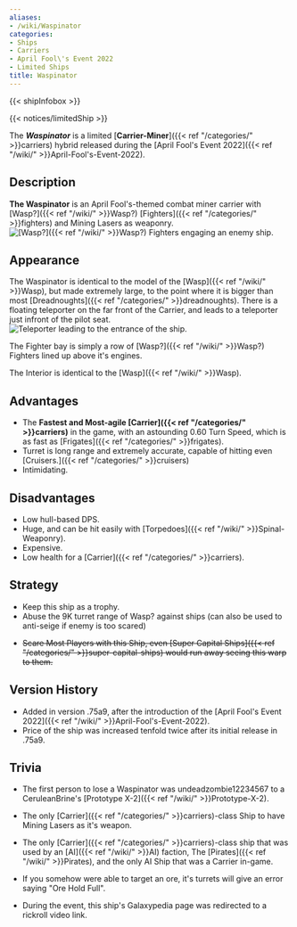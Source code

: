 ```yaml
---
aliases:
- /wiki/Waspinator
categories:
- Ships
- Carriers
- April Fool\'s Event 2022
- Limited Ships
title: Waspinator
---  
```


{{< shipInfobox >}}   

{{< notices/limitedShip >}} 

The **_Waspinator_** is a limited [**Carrier-Miner**]({{< ref "/categories/" >}}carriers) hybrid released during the [April Fool's Event 2022]({{< ref "/wiki/" >}}April-Fool's-Event-2022).

## Description

**The Waspinator** is an April Fool's-themed combat miner carrier with [Wasp?]({{< ref "/wiki/" >}}Wasp?) [Fighters]({{< ref "/categories/" >}}fighters) and Mining Lasers as weaponry. ![[Wasp?]({{< ref "/wiki/" >}}Wasp?) Fighters engaging
an enemy
ship.](WaspinatorSwarm.png "Wasp? Fighters engaging an enemy ship.")

## Appearance

The Waspinator is identical to the model of the [Wasp]({{< ref "/wiki/" >}}Wasp), but made extremely large, to the point where it is bigger than most [Dreadnoughts]({{< ref "/categories/" >}}dreadnoughts). There is a floating teleporter on the far front of the Carrier, and leads to a teleporter just infront of the pilot seat. ![Teleporter leading to the entrance of
the
ship.](Waspinator-Teleporter.png "Teleporter leading to the entrance of the ship.")

The Fighter bay is simply a row of [Wasp?]({{< ref "/wiki/" >}}Wasp?) Fighters lined up above it's engines.

The Interior is identical to the [Wasp]({{< ref "/wiki/" >}}Wasp).

## Advantages

- The **Fastest and Most-agile [Carrier]({{< ref "/categories/" >}}carriers)** in the game, with an astounding 0.60 Turn Speed, which is as fast as [Frigates]({{< ref "/categories/" >}}frigates).
- Turret is long range and extremely accurate, capable of hitting even [Cruisers.]({{< ref "/categories/" >}}cruisers)
- Intimidating.

## Disadvantages

- Low hull-based DPS.
- Huge, and can be hit easily with [Torpedoes]({{< ref "/wiki/" >}}Spinal-Weaponry).
- Expensive.
- Low health for a [Carrier]({{< ref "/categories/" >}}carriers).

## Strategy

- Keep this ship as a trophy.
- Abuse the 9K turret range of Wasp? against ships (can also be used to anti-seige if enemy is too scared)

<!-- -->

- <s>Scare Most Players with this Ship, even [Super Capital Ships]({{< ref "/categories/" >}}super-capital-ships) would run away seeing this warp to them.</s>

## Version History 

- Added in version .75a9, after the introduction of the [April Fool's Event 2022]({{< ref "/wiki/" >}}April-Fool's-Event-2022).
- Price of the ship was increased tenfold twice after its initial release in .75a9.

## Trivia

- The first person to lose a Waspinator was undeadzombie12234567 to a CeruleanBrine's [Prototype X-2]({{< ref "/wiki/" >}}Prototype-X-2).

<!-- -->

- The only [Carrier]({{< ref "/categories/" >}}carriers)-class Ship to have Mining Lasers as it's weapon.

<!-- -->

- The only [Carrier]({{< ref "/categories/" >}}carriers)-class ship that was used by an [AI]({{< ref "/wiki/" >}}AI) faction, The [Pirates]({{< ref "/wiki/" >}}Pirates), and the only AI Ship that was a Carrier in-game.

<!-- -->

- If you somehow were able to target an ore, it's turrets will give an error saying "Ore Hold Full".

<!-- -->

- During the event, this ship's Galaxypedia page was redirected to a rickroll video link.